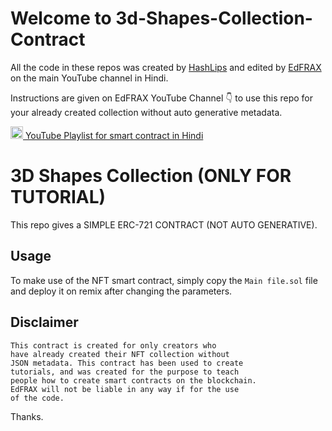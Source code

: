 # Welcome to 3d-Shapes-Collection-Contract

All the code in these repos was created by [HashLips](https://github.com/HashLips/hashlips_nft_contract) and edited by [EdFRAX](https://www.youtube.com/c/EdFRAX) on the main YouTube channel in Hindi.

Instructions are given on EdFRAX YouTube Channel 👇 to use this repo for your already created collection without auto generative metadata.

[<img style="width:20px;height:20px;" src='[https://gist.githubusercontent.com/EdFRAX/8ed65e490ed3b16795b594bdf81ef898/raw/1caf701fb6cdde0897fe6af61c005b5d7d96d57a/edfrax_32*32.svg](https://gist.githubusercontent.com/EdFRAX/53fadfb523cb1e1b0a236773015689e8/raw/992c9439081eb3aff937e4b21046e5555c597c7d/favicon.svg)'/> YouTube Playlist for smart contract in Hindi](https://www.youtube.com/playlist?list=PLWoxgNgCgDZ3v7kZHD-BUp4iiqMZYsne2)

# 3D Shapes Collection (ONLY FOR TUTORIAL) 

This repo gives a SIMPLE ERC-721 CONTRACT (NOT AUTO GENERATIVE).

## Usage

To make use of the NFT smart contract, simply copy the `Main file.sol` file and deploy it on remix after changing the parameters.

## Disclaimer

    This contract is created for only creators who
    have already created their NFT collection without
    JSON metadata. This contract has been used to create
    tutorials, and was created for the purpose to teach
    people how to create smart contracts on the blockchain.
    EdFRAX will not be liable in any way if for the use
    of the code.
    
 Thanks.
 
